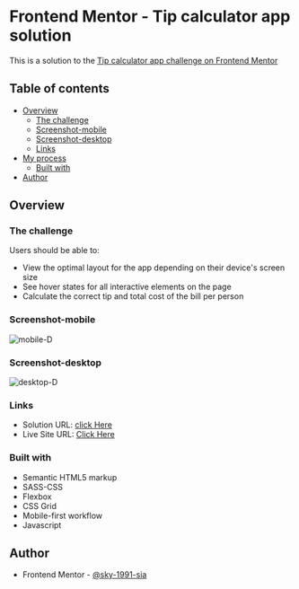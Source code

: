 # Frontend Mentor - Tip calculator app solution

This is a solution to the [Tip calculator app challenge on Frontend Mentor](https://www.frontendmentor.io/challenges/tip-calculator-app-ugJNGbJUX)

## Table of contents

- [Overview](#overview)
  - [The challenge](#the-challenge)
  - [Screenshot-mobile](#screenshot-mobile)
  - [Screenshot-desktop](#screenshot-desktop)
  - [Links](#links)
- [My process](#my-process)
  - [Built with](#built-with)
- [Author](#author)


## Overview

### The challenge

Users should be able to:
- View the optimal layout for the app depending on their device's screen size
- See hover states for all interactive elements on the page
- Calculate the correct tip and total cost of the bill per person

### Screenshot-mobile

![mobile-D](https://user-images.githubusercontent.com/79264045/131322915-d06f0a41-1549-494f-8355-ce37a533c655.png)


### Screenshot-desktop

![desktop-D](https://user-images.githubusercontent.com/79264045/131321772-fed2aedc-9a8f-41b7-ac34-662703419378.png)



### Links

- Solution URL: [click Here](https://www.frontendmentor.io/solutions/tip-calculator-app-solution-evpxlMHbD)
- Live Site URL: [Click Here](https://sky-1991-sia.github.io/lvl2-Tip-calculator-app/)


### Built with

- Semantic HTML5 markup
- SASS-CSS
- Flexbox
- CSS Grid
- Mobile-first workflow
- Javascript


## Author
- Frontend Mentor - [@sky-1991-sia](https://www.frontendmentor.io/profile/sky-1991-sia)
